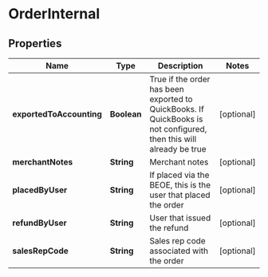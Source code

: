 

# OrderInternal


## Properties

| Name | Type | Description | Notes |
|------------ | ------------- | ------------- | -------------|
|**exportedToAccounting** | **Boolean** | True if the order has been exported to QuickBooks. If QuickBooks is not configured, then this will already be true |  [optional] |
|**merchantNotes** | **String** | Merchant notes |  [optional] |
|**placedByUser** | **String** | If placed via the BEOE, this is the user that placed the order |  [optional] |
|**refundByUser** | **String** | User that issued the refund |  [optional] |
|**salesRepCode** | **String** | Sales rep code associated with the order |  [optional] |



